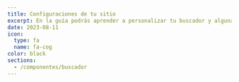```yaml
---
title: Configuraciones de tu sitio
excerpt: En la guía podrás aprender a personalizar tu buscador y algunas otras configuraciones basicas 
date: 2023-08-11
icon:
  type: fa
  name: fa-cog
color: black
sections:
  - /componentes/buscador
---
```

